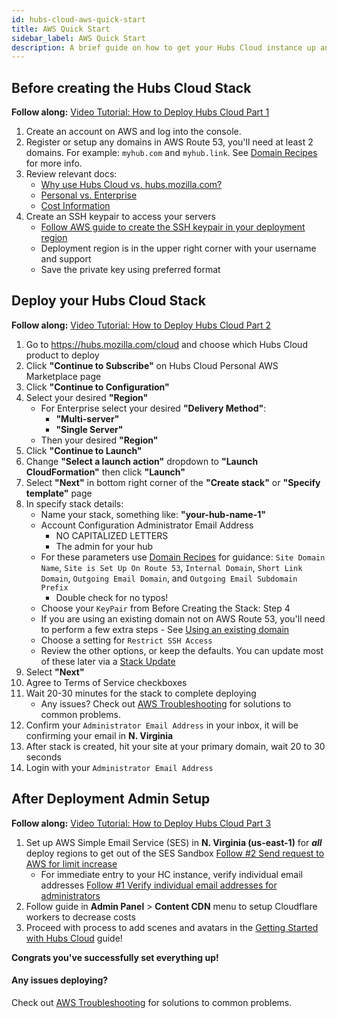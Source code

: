 ```yaml
---
id: hubs-cloud-aws-quick-start
title: AWS Quick Start
sidebar_label: AWS Quick Start
description: A brief guide on how to get your Hubs Cloud instance up and running on AWS
---
```


## Before creating the Hubs Cloud Stack

**Follow along:** [Video Tutorial: How to Deploy Hubs Cloud Part 1](https://www.youtube.com/watch?v=2K7P8jFyHNc)

1. Create an account on AWS and log into the console.
2. Register or setup any domains in AWS Route 53, you'll need at least 2 domains. For example: `myhub.com` and `myhub.link`. See [Domain Recipes](./hubs-cloud-aws-domain-recipes.md) for more info.
3. Review relevant docs:
   - [Why use Hubs Cloud vs. hubs.mozilla.com?](./hubs-cloud-faq.md#why-use-hubs-cloud-vs-hubsmozillacom)
   - [Personal vs. Enterprise](./hubs-cloud-faq.md#personal-vs-enterprise)
   - [Cost Information](./hubs-cloud-aws-costs.md)
4. Create an SSH keypair to access your servers
   - [Follow AWS guide to create the SSH keypair in your deployment region](https://docs.aws.amazon.com/AWSEC2/latest/UserGuide/ec2-key-pairs.html#having-ec2-create-your-key-pair)
   - Deployment region is in the upper right corner with your username and support
   - Save the private key using preferred format

## Deploy your Hubs Cloud Stack

**Follow along:** [Video Tutorial: How to Deploy Hubs Cloud Part 2](https://www.youtube.com/watch?v=W0erzlDpo0U)

1. Go to https://hubs.mozilla.com/cloud and choose which Hubs Cloud product to deploy
2. Click **"Continue to Subscribe"** on Hubs Cloud Personal AWS Marketplace page
3. Click **"Continue to Configuration"**
4. Select your desired **"Region"**
   - For Enterprise select your desired **"Delivery Method"**:
     - **"Multi-server"**
     - **"Single Server"**
   - Then your desired **"Region"**
5. Click **"Continue to Launch"**
6. Change **"Select a launch action"** dropdown to **"Launch CloudFormation"** then click **"Launch"**
7. Select **"Next"** in bottom right corner of the **"Create stack"** or **"Specify template"** page
8. In specify stack details:
   - Name your stack, something like: **"your-hub-name-1"**
   - Account Configuration Administrator Email Address
     - NO CAPITALIZED LETTERS
     - The admin for your hub
   - For these parameters use [Domain Recipes](./hubs-cloud-aws-domain-recipes.md) for guidance: `Site Domain Name`, `Site is Set Up On Route 53`, `Internal Domain`, `Short Link Domain`, `Outgoing Email Domain`, and `Outgoing Email Subdomain Prefix`
     - Double check for no typos!
   - Choose your `KeyPair` from Before Creating the Stack: Step 4
   - If you are using an existing domain not on AWS Route 53, you'll need to perform a few extra steps - See [Using an existing domain](./hubs-cloud-aws-existing-domain.md)
   - Choose a setting for `Restrict SSH Access`
   - Review the other options, or keep the defaults. You can update most of these later via a [Stack Update](./hubs-cloud-aws-updating-the-stack.md)
9. Select **"Next"**
10. Agree to Terms of Service checkboxes
11. Wait 20-30 minutes for the stack to complete deploying
    - Any issues? Check out [AWS Troubleshooting](./hubs-cloud-aws-troubleshooting.md) for solutions to common problems.
12. Confirm your `Administrator Email Address` in your inbox, it will be confirming your email in **N. Virginia**
13. After stack is created, hit your site at your primary domain, wait 20 to 30 seconds
14. Login with your `Administrator Email Address`

## After Deployment Admin Setup

**Follow along:** [Video Tutorial: How to Deploy Hubs Cloud Part 3](https://www.youtube.com/watch?v=nQ85L_EeJOk)

1. Set up AWS Simple Email Service (SES) in **N. Virginia (us-east-1)** for **_all_** deploy regions to get out of the SES Sandbox [Follow #2 Send request to AWS for limit increase](./hubs-cloud-aws-troubleshooting.md#youre-in-the-aws-sandbox-and-people-dont-receive-magic-link-emails)
   - For immediate entry to your HC instance, verify individual email addresses [Follow #1 Verify individual email addresses for administrators](./hubs-cloud-aws-troubleshooting.md#youre-in-the-aws-sandbox-and-people-dont-receive-magic-link-emails)
2. Follow guide in **Admin Panel** > **Content CDN** menu to setup Cloudflare workers to decrease costs
3. Proceed with process to add scenes and avatars in the [Getting Started with Hubs Cloud](./admin-getting-started) guide!

**Congrats you've successfully set everything up!**

#### Any issues deploying?

Check out [AWS Troubleshooting](./hubs-cloud-aws-troubleshooting.md) for solutions to common problems.
